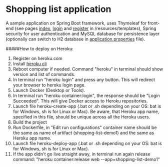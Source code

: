 # Shopping list application
A sample application on Spring Boot framework, uses Thymeleaf for front-end (see pages [index](https://github.com/vilasha/ShoppingList/blob/master/src/main/resources/templates/index.html), [login](https://github.com/vilasha/ShoppingList/blob/master/src/main/resources/templates/login.html) and [register](https://github.com/vilasha/ShoppingList/blob/master/src/main/resources/templates/register.html) in /resources/templates), Spring security for user authentication and MySQL database for persistence layer (optionally can switch to H2 database in [application.properties](https://github.com/vilasha/ShoppingList/blob/master/src/main/resources/application.properties) file).

#####How to deploy on Heroku:
1. Register on heroku.com
2. Install [heroku cli](https://devcenter.heroku.com/articles/heroku-cli)
3. Reboot computer if needed. Command "heroku" in terminal should show version and list of commands.
4. In terminal run "heroku login" and press any button. This will redirect your browser to heroku login page.
5. Launch Docker (Desktop or Tools).
6. In terminal run "heroku container:login", the response should be "Login Succeeded". This will give Docker access to Heroku repositories.
7. Launch file heroku-create-app (.bat or .sh depending on your OS: bat is for Windows, sh is for Linux or Mac). Be aware, that Heroku app name, specified in this file, should be unique across all the Heroku users.
8. Build the project 
9. Run Dockerfile, in "Edit run configurations" container name should be the same as name of artifact (shopping-list-demo1) and the same as Heroku app name.
10. Launch file heroku-deploy-app (.bat or .sh depending on your OS: bat is for Windows, sh is for Linux or Mac).
11. If the app didn't go live straight away, in terminal run again release command: "heroku container:release web --app=shopping-list-demo1"